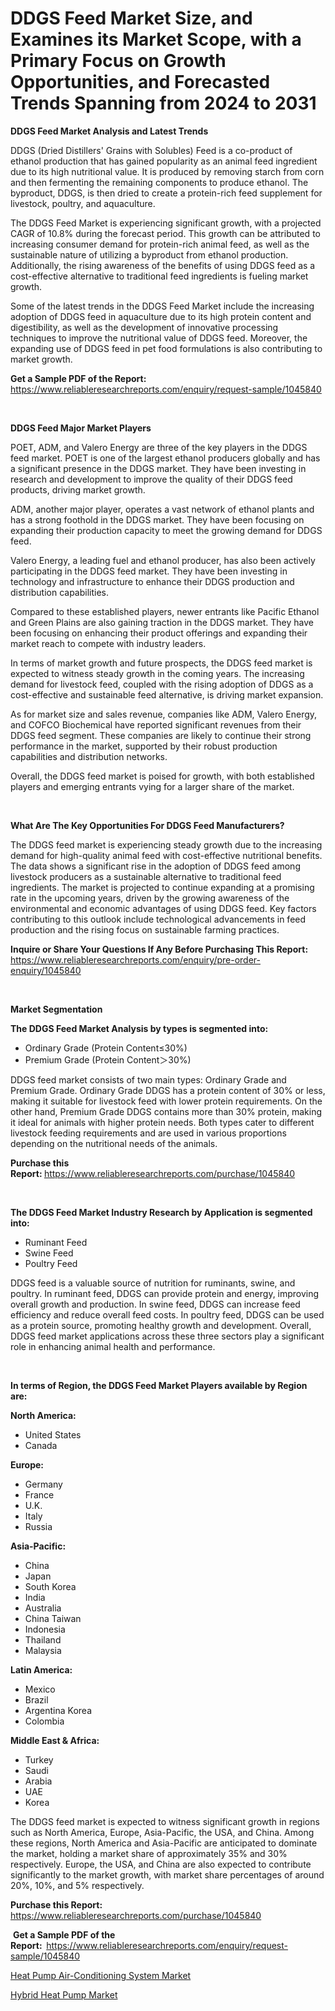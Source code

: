 <p><h1>DDGS Feed Market Size, and Examines its Market Scope, with a Primary Focus on Growth Opportunities, and Forecasted Trends Spanning from 2024 to 2031</h1></p><p><strong>DDGS Feed Market Analysis and Latest Trends</strong></p>
<p><p>DDGS (Dried Distillers' Grains with Solubles) Feed is a co-product of ethanol production that has gained popularity as an animal feed ingredient due to its high nutritional value. It is produced by removing starch from corn and then fermenting the remaining components to produce ethanol. The byproduct, DDGS, is then dried to create a protein-rich feed supplement for livestock, poultry, and aquaculture.</p><p>The DDGS Feed Market is experiencing significant growth, with a projected CAGR of 10.8% during the forecast period. This growth can be attributed to increasing consumer demand for protein-rich animal feed, as well as the sustainable nature of utilizing a byproduct from ethanol production. Additionally, the rising awareness of the benefits of using DDGS feed as a cost-effective alternative to traditional feed ingredients is fueling market growth.</p><p>Some of the latest trends in the DDGS Feed Market include the increasing adoption of DDGS feed in aquaculture due to its high protein content and digestibility, as well as the development of innovative processing techniques to improve the nutritional value of DDGS feed. Moreover, the expanding use of DDGS feed in pet food formulations is also contributing to market growth.</p></p>
<p><strong>Get a Sample PDF of the Report:&nbsp;</strong> <a href="https://www.reliableresearchreports.com/enquiry/request-sample/1045840">https://www.reliableresearchreports.com/enquiry/request-sample/1045840</a></p>
<p>&nbsp;</p>
<p><strong>DDGS Feed Major Market Players</strong></p>
<p><p>POET, ADM, and Valero Energy are three of the key players in the DDGS feed market. POET is one of the largest ethanol producers globally and has a significant presence in the DDGS market. They have been investing in research and development to improve the quality of their DDGS feed products, driving market growth.</p><p>ADM, another major player, operates a vast network of ethanol plants and has a strong foothold in the DDGS market. They have been focusing on expanding their production capacity to meet the growing demand for DDGS feed.</p><p>Valero Energy, a leading fuel and ethanol producer, has also been actively participating in the DDGS feed market. They have been investing in technology and infrastructure to enhance their DDGS production and distribution capabilities.</p><p>Compared to these established players, newer entrants like Pacific Ethanol and Green Plains are also gaining traction in the DDGS market. They have been focusing on enhancing their product offerings and expanding their market reach to compete with industry leaders.</p><p>In terms of market growth and future prospects, the DDGS feed market is expected to witness steady growth in the coming years. The increasing demand for livestock feed, coupled with the rising adoption of DDGS as a cost-effective and sustainable feed alternative, is driving market expansion.</p><p>As for market size and sales revenue, companies like ADM, Valero Energy, and COFCO Biochemical have reported significant revenues from their DDGS feed segment. These companies are likely to continue their strong performance in the market, supported by their robust production capabilities and distribution networks.</p><p>Overall, the DDGS feed market is poised for growth, with both established players and emerging entrants vying for a larger share of the market.</p></p>
<p>&nbsp;</p>
<p><strong>What Are The Key Opportunities For DDGS Feed Manufacturers?</strong></p>
<p><p>The DDGS feed market is experiencing steady growth due to the increasing demand for high-quality animal feed with cost-effective nutritional benefits. The data shows a significant rise in the adoption of DDGS feed among livestock producers as a sustainable alternative to traditional feed ingredients. The market is projected to continue expanding at a promising rate in the upcoming years, driven by the growing awareness of the environmental and economic advantages of using DDGS feed. Key factors contributing to this outlook include technological advancements in feed production and the rising focus on sustainable farming practices.</p></p>
<p><strong>Inquire or Share Your Questions If Any Before Purchasing This Report:</strong> <a href="https://www.reliableresearchreports.com/enquiry/pre-order-enquiry/1045840">https://www.reliableresearchreports.com/enquiry/pre-order-enquiry/1045840</a></p>
<p>&nbsp;</p>
<p><strong>Market Segmentation</strong></p>
<p><strong>The DDGS Feed Market Analysis by types is segmented into:</strong></p>
<p><ul><li>Ordinary Grade (Protein Content≤30%)</li><li>Premium Grade (Protein Content＞30%)</li></ul></p>
<p><p>DDGS feed market consists of two main types: Ordinary Grade and Premium Grade. Ordinary Grade DDGS has a protein content of 30% or less, making it suitable for livestock feed with lower protein requirements. On the other hand, Premium Grade DDGS contains more than 30% protein, making it ideal for animals with higher protein needs. Both types cater to different livestock feeding requirements and are used in various proportions depending on the nutritional needs of the animals.</p></p>
<p><strong>Purchase this Report:&nbsp;</strong><a href="https://www.reliableresearchreports.com/purchase/1045840">https://www.reliableresearchreports.com/purchase/1045840</a></p>
<p>&nbsp;</p>
<p><strong>The DDGS Feed Market Industry Research by Application is segmented into:</strong></p>
<p><ul><li>Ruminant Feed</li><li>Swine Feed</li><li>Poultry Feed</li></ul></p>
<p><p>DDGS feed is a valuable source of nutrition for ruminants, swine, and poultry. In ruminant feed, DDGS can provide protein and energy, improving overall growth and production. In swine feed, DDGS can increase feed efficiency and reduce overall feed costs. In poultry feed, DDGS can be used as a protein source, promoting healthy growth and development. Overall, DDGS feed market applications across these three sectors play a significant role in enhancing animal health and performance.</p></p>
<p>&nbsp;</p>
<p><strong>In terms of Region, the DDGS Feed Market Players available by Region are:</strong></p>
<p>
    <p> <strong> North America: </strong>
        <ul>
            <li>United States</li>
            <li>Canada</li>
        </ul>
        </p> 
    <p> <strong> Europe: </strong>
        <ul>
            <li>Germany</li>
            <li>France</li>
            <li>U.K.</li>
            <li>Italy</li>
            <li>Russia</li>
        </ul>
        </p> 
    <p> <strong> Asia-Pacific: </strong>
        <ul>
            <li>China</li>
            <li>Japan</li>
            <li>South Korea</li>
            <li>India</li>
            <li>Australia</li>
            <li>China Taiwan</li>
            <li>Indonesia</li>
            <li>Thailand</li>
            <li>Malaysia</li>
        </ul>
        </p> 
    <p> <strong> Latin America: </strong>
        <ul>
            <li>Mexico</li>
            <li>Brazil</li>
            <li>Argentina Korea</li>
            <li>Colombia</li>
        </ul>
        </p> 
    <p> <strong> Middle East & Africa: </strong>
        <ul>
            <li>Turkey</li>
            <li>Saudi</li>
            <li>Arabia</li>
            <li>UAE</li>
            <li>Korea</li>
        </ul>
    </p>
    </p>
<p><p>The DDGS feed market is expected to witness significant growth in regions such as North America, Europe, Asia-Pacific, the USA, and China. Among these regions, North America and Asia-Pacific are anticipated to dominate the market, holding a market share of approximately 35% and 30% respectively. Europe, the USA, and China are also expected to contribute significantly to the market growth, with market share percentages of around 20%, 10%, and 5% respectively.</p></p>
<p><strong>Purchase this Report: </strong><a href="https://www.reliableresearchreports.com/purchase/1045840">https://www.reliableresearchreports.com/purchase/1045840</a></p>
<p>&nbsp;<strong>Get a Sample PDF of the Report:&nbsp;&nbsp;</strong><a href="https://www.reliableresearchreports.com/enquiry/request-sample/1045840">https://www.reliableresearchreports.com/enquiry/request-sample/1045840</a></p>
<p><strong></strong></p>
<p><p><a href="https://issuu.com/reportprime-2/docs/heat-pump-air-conditioning-system-market-size-2030">Heat Pump Air-Conditioning System Market</a></p><p><a href="https://issuu.com/reportprime-2/docs/hybrid-heat-pump-market-size-2030.pptx">Hybrid Heat Pump Market</a></p></p>